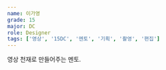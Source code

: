 ```yaml
---
name: 이가영
grade: 15
major: DC
role: Designer
tags: ['영상', '15DC', '멘토', '기획', '촬영', '편집']
---
```

영상 천재로 만들어주는 멘토.
